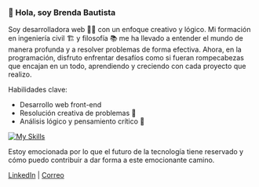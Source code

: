 ### 👋 Hola, soy Brenda Bautista

Soy desarrolladora web 👩‍💻 con un enfoque creativo y lógico. Mi formación en ingeniería civil 🏗️ y filosofía 📚 me ha llevado a entender el mundo de manera profunda y a resolver problemas de forma efectiva. Ahora, en la programación, disfruto enfrentar desafíos como si fueran rompecabezas que encajan en un todo, aprendiendo y creciendo con cada proyecto que realizo.

Habilidades clave:

- Desarrollo web front-end
- Resolución creativa de problemas 🧩
- Análisis lógico y pensamiento crítico 🤔

 [![My Skills](https://skillicons.dev/icons?i=js,html,css,firebase,nodejs,vscode,github,md,figma)](https://skillicons.dev)

Estoy emocionada por lo que el futuro de la tecnología tiene reservado y cómo puedo contribuir a dar forma a este emocionante camino.

[LinkedIn](https://www.linkedin.com/in/brenda-bautista-536b12281) | [Correo](bautista.brenda.2000@gmail.com)

